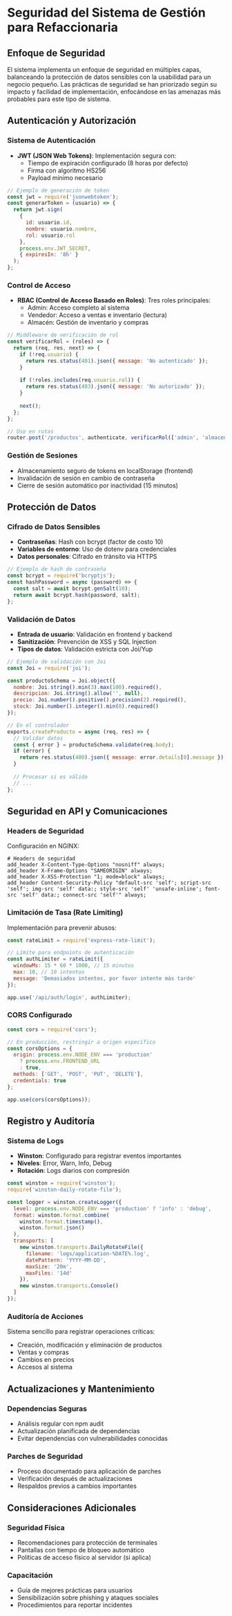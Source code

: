 # Seguridad del Sistema de Gestión para Refaccionaria

## Enfoque de Seguridad

El sistema implementa un enfoque de seguridad en múltiples capas, balanceando la protección de datos sensibles con la usabilidad para un negocio pequeño. Las prácticas de seguridad se han priorizado según su impacto y facilidad de implementación, enfocándose en las amenazas más probables para este tipo de sistema.

## Autenticación y Autorización

### Sistema de Autenticación
- **JWT (JSON Web Tokens)**: Implementación segura con:
  - Tiempo de expiración configurado (8 horas por defecto)
  - Firma con algoritmo HS256
  - Payload mínimo necesario

```javascript
// Ejemplo de generación de token
const jwt = require('jsonwebtoken');
const generarToken = (usuario) => {
  return jwt.sign(
    { 
      id: usuario.id,
      nombre: usuario.nombre,
      rol: usuario.rol
    }, 
    process.env.JWT_SECRET,
    { expiresIn: '8h' }
  );
};
```

### Control de Acceso
- **RBAC (Control de Acceso Basado en Roles)**: Tres roles principales:
  - Admin: Acceso completo al sistema
  - Vendedor: Acceso a ventas e inventario (lectura)
  - Almacén: Gestión de inventario y compras

```javascript
// Middleware de verificación de rol
const verificarRol = (roles) => {
  return (req, res, next) => {
    if (!req.usuario) {
      return res.status(401).json({ message: 'No autenticado' });
    }
    
    if (!roles.includes(req.usuario.rol)) {
      return res.status(403).json({ message: 'No autorizado' });
    }
    
    next();
  };
};

// Uso en rutas
router.post('/productos', authenticate, verificarRol(['admin', 'almacen']), productoController.createProducto);
```

### Gestión de Sesiones
- Almacenamiento seguro de tokens en localStorage (frontend)
- Invalidación de sesión en cambio de contraseña
- Cierre de sesión automático por inactividad (15 minutos)

## Protección de Datos

### Cifrado de Datos Sensibles
- **Contraseñas**: Hash con bcrypt (factor de costo 10)
- **Variables de entorno**: Uso de dotenv para credenciales
- **Datos personales**: Cifrado en tránsito via HTTPS

```javascript
// Ejemplo de hash de contraseña
const bcrypt = require('bcryptjs');
const hashPassword = async (password) => {
  const salt = await bcrypt.genSalt(10);
  return await bcrypt.hash(password, salt);
};
```

### Validación de Datos
- **Entrada de usuario**: Validación en frontend y backend
- **Sanitización**: Prevención de XSS y SQL Injection
- **Tipos de datos**: Validación estricta con Joi/Yup

```javascript
// Ejemplo de validación con Joi
const Joi = require('joi');

const productoSchema = Joi.object({
  nombre: Joi.string().min(3).max(100).required(),
  descripcion: Joi.string().allow('', null),
  precio: Joi.number().positive().precision(2).required(),
  stock: Joi.number().integer().min(0).required()
});

// En el controlador
exports.createProducto = async (req, res) => {
  // Validar datos
  const { error } = productoSchema.validate(req.body);
  if (error) {
    return res.status(400).json({ message: error.details[0].message });
  }
  
  // Procesar si es válido
  // ...
};
```

## Seguridad en API y Comunicaciones

### Headers de Seguridad
Configuración en NGINX:
```nginx
# Headers de seguridad
add_header X-Content-Type-Options "nosniff" always;
add_header X-Frame-Options "SAMEORIGIN" always;
add_header X-XSS-Protection "1; mode=block" always;
add_header Content-Security-Policy "default-src 'self'; script-src 'self'; img-src 'self' data:; style-src 'self' 'unsafe-inline'; font-src 'self' data:; connect-src 'self'" always;
```

### Limitación de Tasa (Rate Limiting)
Implementación para prevenir abusos:
```javascript
const rateLimit = require('express-rate-limit');

// Límite para endpoints de autenticación
const authLimiter = rateLimit({
  windowMs: 15 * 60 * 1000, // 15 minutos
  max: 10, // 10 intentos
  message: 'Demasiados intentos, por favor intente más tarde'
});

app.use('/api/auth/login', authLimiter);
```

### CORS Configurado
```javascript
const cors = require('cors');

// En producción, restringir a origen específico
const corsOptions = {
  origin: process.env.NODE_ENV === 'production' 
    ? process.env.FRONTEND_URL 
    : true,
  methods: ['GET', 'POST', 'PUT', 'DELETE'],
  credentials: true
};

app.use(cors(corsOptions));
```

## Registro y Auditoría

### Sistema de Logs
- **Winston**: Configurado para registrar eventos importantes
- **Niveles**: Error, Warn, Info, Debug
- **Rotación**: Logs diarios con compresión

```javascript
const winston = require('winston');
require('winston-daily-rotate-file');

const logger = winston.createLogger({
  level: process.env.NODE_ENV === 'production' ? 'info' : 'debug',
  format: winston.format.combine(
    winston.format.timestamp(),
    winston.format.json()
  ),
  transports: [
    new winston.transports.DailyRotateFile({
      filename: 'logs/application-%DATE%.log',
      datePattern: 'YYYY-MM-DD',
      maxSize: '20m',
      maxFiles: '14d'
    }),
    new winston.transports.Console()
  ]
});
```

### Auditoría de Acciones
Sistema sencillo para registrar operaciones críticas:
- Creación, modificación y eliminación de productos
- Ventas y compras
- Cambios en precios
- Accesos al sistema

## Actualizaciones y Mantenimiento

### Dependencias Seguras
- Análisis regular con npm audit
- Actualización planificada de dependencias
- Evitar dependencias con vulnerabilidades conocidas

### Parches de Seguridad
- Proceso documentado para aplicación de parches
- Verificación después de actualizaciones
- Respaldos previos a cambios importantes

## Consideraciones Adicionales

### Seguridad Física
- Recomendaciones para protección de terminales
- Pantallas con tiempo de bloqueo automático
- Políticas de acceso físico al servidor (si aplica)

### Capacitación
- Guía de mejores prácticas para usuarios
- Sensibilización sobre phishing y ataques sociales
- Procedimientos para reportar incidentes

